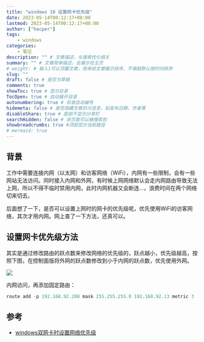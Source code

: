```yaml
---
title: "windows 10 设置网卡优先级"
date: 2023-05-14T00:12:17+08:00
lastmod: 2023-05-14T00:12:17+08:00
author: ["hacper"]
tags:
    - windows
categories:
    - 笔记
description: "" # 文章描述，与搜索优化相关
summary: "" # 文章简单描述，会展示在主页
# weight: # 输入1可以顶置文章，用来给文章展示排序，不填就默认按时间排序
slug: ""
draft: false # 是否为草稿
comments: true
showToc: true # 显示目录
TocOpen: true # 自动展开目录
autonumbering: true # 目录自动编号
hidemeta: false # 是否隐藏文章的元信息，如发布日期、作者等
disableShare: true # 底部不显示分享栏
searchHidden: false # 该页面可以被搜索到
showbreadcrumbs: true #顶部显示当前路径
# mermaid: true
---
```


## 背景

工作中需要连接内网（以太网）和访客网络（WiFi），内网有一些限制，会有一些网站无法访问。同时接入内网和外网，有时候上网网络默认会走内网路由导致无法上网，所以不得不临时禁用内网，此时内网机器又会断连...，浪费时间在两个网络切来切去。

后面想了一下，是否可以设置上网时的网卡的优先级呢，优先使用WiFi的访客网络，其次才用内网。网上查了一下方法，还真可以。

## 设置网卡优先级方法

其实是通过修改路由的跃点数来修改网络的优先级的，跃点越小，优先级越高，按照下图，在控制面版将外网的跃点数修改到小于内网的跃点数，优先使用外网。

![](https://cdn.staticaly.com/gh/hacperme/picx_hosting@master/20210507/image.41b7n08kiyi0.webp)

内网访问，再添加固定路由：

```powershell
route add -p 192.168.92.208 mask 255.255.255.0 192.168.92.13 metric 3
```



## 参考

- [windows双网卡时设置网络优先级](https://lvbibir.cn/archives/791)